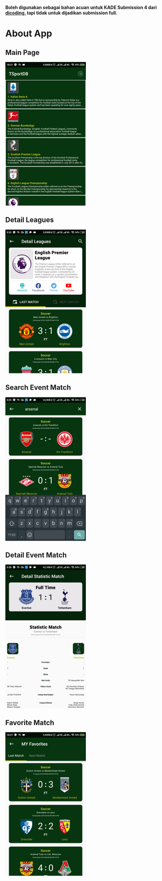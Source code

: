 **Boleh digunakan sebagai bahan acuan untuk KADE Submission 4 dari [dicoding](https://www.dicoding.com/academies/55), tapi tidak untuk dijadikan submission full.**

# About App


**Main Page**
---

<img src="https://github.com/im-o/MyResource/blob/master/image-kade/main3-4.jpeg" width="50%" height="50%">


**Detail Leagues**
---

<img src="https://github.com/im-o/MyResource/blob/master/image-kade/prev-next.jpeg" width="50%" height="50%">


**Search Event Match**
---

<img src="https://github.com/im-o/MyResource/blob/master/image-kade/search.jpeg" width="50%" height="50%">


**Detail Event Match**
---

<img src="https://github.com/im-o/MyResource/blob/master/image-kade/details.jpeg" width="50%" height="50%">


**Favorite Match**
---

<img src="https://github.com/im-o/MyResource/blob/master/image-kade/favorite.jpeg" width="50%" height="50%">
